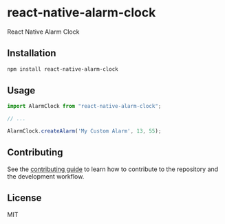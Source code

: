# react-native-alarm-clock

React Native Alarm Clock

## Installation

```sh
npm install react-native-alarm-clock
```

## Usage

```js
import AlarmClock from "react-native-alarm-clock";

// ...

AlarmClock.createAlarm('My Custom Alarm', 13, 55);
```

## Contributing

See the [contributing guide](CONTRIBUTING.md) to learn how to contribute to the repository and the development workflow.

## License

MIT
